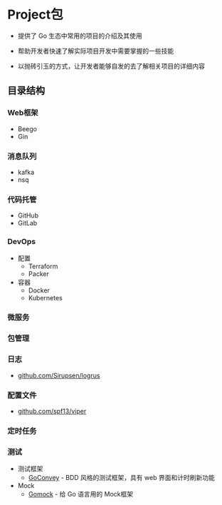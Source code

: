 # Project包

- 提供了 Go 生态中常用的项目的介绍及其使用

- 帮助开发者快速了解实际项目开发中需要掌握的一些技能
- 以抛砖引玉的方式，让开发者能够自发的去了解相关项目的详细内容



## 目录结构

### Web框架

- Beego
- Gin

### 消息队列

- kafka
- nsq

### 代码托管

- GitHub
- GitLab

### DevOps

- 配置
  - Terraform
  - Packer
- 容器
  - Docker
  - Kubernetes

### 微服务

### 包管理

### 日志

- [github.com/Sirupsen/logrus](http://github.com/Sirupsen/logrus)

### 配置文件

- [github.com/spf13/viper](http://github.com/spf13/viper) 

### 定时任务

### 测试

- 测试框架
  - [GoConvey](https://github.com/smartystreets/Goconvey/) - BDD 风格的测试框架，具有 web 界面和计时刷新功能 
- Mock
  - [Gomock](https://github.com/Golang/mock) - 给 Go 语言用的 Mock框架 

